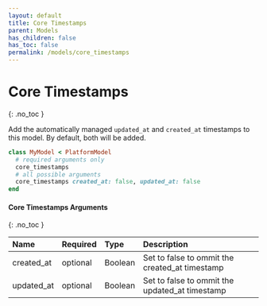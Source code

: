 ```yaml
---
layout: default
title: Core Timestamps
parent: Models
has_children: false
has_toc: false
permalink: /models/core_timestamps
---
```


# Core Timestamps
{: .no_toc }

Add the automatically managed `updated_at` and `created_at` timestamps
to this model. By default, both will be added.

```ruby
class MyModel < PlatformModel
  # required arguments only
  core_timestamps 
  # all possible arguments
  core_timestamps created_at: false, updated_at: false
end
```

#### Core Timestamps Arguments
{: .no_toc }

| Name | Required | Type | Description |
|:---|:---|:---|:---|
| created_at | optional | Boolean | Set to false to ommit the created_at timestamp |
| updated_at | optional | Boolean | Set to false to ommit the updated_at timestamp |